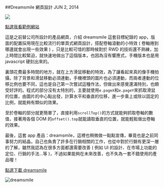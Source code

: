<!-- @@master  = ../../_layout.html-->

<!-- @@block  =  jsBottom-->

<include src="../../_articles-js.html"></include>

<!-- @@close-->

<!-- @@block  =  css-->

<include src="../../_articles-css.html"></include>

<!-- @@close-->

<!-- @@block  =  articles-social-->

<include src="../../_articles-social.html"></include>

<!-- @@close-->

<!-- @@block  =  articles-footer-->

<include src="../../_articles.html"></include>

<!-- @@close-->

<!-- @@block  =  meta-->

<meta property="article:published_time" content="2014-06-02T00:00:00+01:00" >

<meta name="keywords" content="web design,design,網頁設計,設計,dreamsmile">

<meta name="description" content="這是之前前替公司所設計的產品網頁，介紹 Dreamsmile 這套目標紀錄的 app，版面的配置採用現在比較流行的單頁式網頁設計，搭配卷軸滾動的小特效。">

<meta itemprop="name" content="Dreamsmile 網頁設計 - OXXO.STUDIO">

<meta itemprop="image" content="http://www.oxxostudio.tw/img/articles/201406/20140602_1_01.jpg">

<meta itemprop="description" content="這是之前前替公司所設計的產品網頁，介紹 Dreamsmile 這套目標紀錄的 app，版面的配置採用現在比較流行的單頁式網頁設計，搭配卷軸滾動的小特效。">

<meta property="og:title" content="Dreamsmile 網頁設計 - OXXO.STUDIO">

<meta property="og:url" content="http://www.oxxostudio.tw/articles/201406/dreamsmile-web.html">

<meta property="og:image" content="http://www.oxxostudio.tw/img/articles/201406/20140602_1_01.jpg">

<meta property="og:description" content="這是之前前替公司所設計的產品網頁，介紹 Dreamsmile 這套目標紀錄的 app，版面的配置採用現在比較流行的單頁式網頁設計，搭配卷軸滾動的小特效。">

<title>Dreamsmile 網頁設計 - OXXO.STUDIO</title> 

<!-- @@close-->

<!-- @@block  =  articles-content--> 

##Dreamsmile 網頁設計 <span class="article-date" tag="ui">JUN 2, 2014</span>

<img src="/img/articles/201406/20140602_1_01.jpg" class="preview-img">

[點選我看範例網站](https://dl.dropboxusercontent.com/u/59597657/worktest/dreamsmile/zh-tw/index.html)

這是之前替公司所設計的產品網頁，介紹 dreamsmile 這套目標紀錄的 app，版面的配置採用現在比較流行的單頁式網頁設計，搭配卷軸滾動的小特效 ( 卷軸捲到哪邊就會出現一些效果 ) ，只是比較可惜的那時候對於 RWD 的技術還不熟練，加上時間比較緊迫，就快速地做出了這個版本，也因為沒有響應式，手機版本也是用 javascript 硬刻出來的。

裏頭花費最多時間的地方，就在上方滑鼠移動的特效，為了讓看起來真的像手機拍攝，除了背景和滑鼠移動必須連動，手機裡頭的圖片也必須連動，而兩者連動的位移比例也要不同，這也是自己第一次嘗試這種作法，但做出來感覺還滿特別，也頗受好評的。程式的部分沒有太特別的，主要就使用`e.pageX`和`e.pageY`來抓取滑鼠的位置，由圖片的中心點出發，計算水平和垂直的位移，進一步乘上或除以固定的比例，就能夠有類似的效果。

至於卷軸的部分就更簡單了，直接利用`scrollTop()`的方式就能夠抓取卷軸的數值，接著用各個 DOM 的`offset().top`就能讀取垂直的位置，就能輕鬆做出卷軸的效果。

最後，這套 app 產品：dreamsmile，這裡也稍微做一點點宣傳，畢竟也是之前同事努力的結晶，自己也負責了許多在行銷相關的工作，也從中對於行銷有更深一層的了解，雖然我認為在很多方面都還需要改善 ( 例如 UI 的設計、在市場上功能的定位、行銷的手法...等 )，不過如果能夠在未來改善，也不失為一套不錯使用的產品喔！

[點選下載 dreamsmile](https://itunes.apple.com/tw/app/dreamsmile-pai-zhao-ji-lu/id656664291?l=zh&mt=8)

![dreamsmile](/img/articles/201406/20140602_1_02.jpg)

<!-- @@close-->
